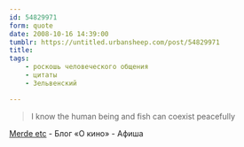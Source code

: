 ```yaml
---
id: 54829971
form: quote
date: 2008-10-16 14:39:00
tumblr: https://untitled.urbansheep.com/post/54829971
title: 
tags:
    - роскошь человеческого общения
    - цитаты
    - Зельвенский

---
```


<blockquote>
I know the human being and fish can coexist peacefully
</blockquote>

<a href="http://www.afisha.ru/blogcomments/1838/page1/">Merde etc</a> - Блог «О кино» - Афиша
